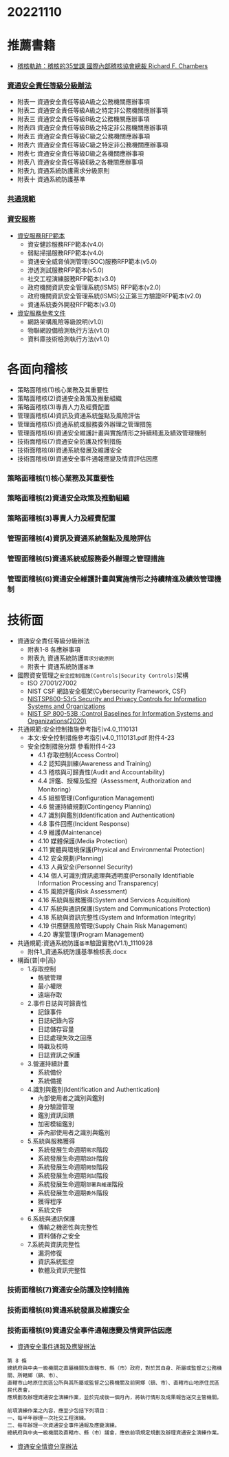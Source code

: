 # 20221110
# 推薦書籍
- [稽核軌跡：稽核的35堂課  國際內部稽核協會總裁 Richard F. Chambers](https://www.sanmin.com.tw/Product/index/005076150)

### [	資通安全責任等級分級辦法](https://law.moj.gov.tw/LawClass/LawAll.aspx?pcode=A0030304)
- 附表一 資通安全責任等級A級之公務機關應辦事項
- 附表二 資通安全責任等級A級之特定非公務機關應辦事項
- 附表三 資通安全責任等級B級之公務機關應辦事項
- 附表四 資通安全責任等級B級之特定非公務機關應辦事項
- 附表五 資通安全責任等級C級之公務機關應辦事項
- 附表六 資通安全責任等級C級之特定非公務機關應辦事項
- 附表七 資通安全責任等級D級之各機關應辦事項
- 附表八 資通安全責任等級E級之各機關應辦事項
- 附表九 資通系統防護需求分級原則
- 附表十 資通系統防護基準


### [共通規範](https://www.nccst.nat.gov.tw/CommonSpecification?lang=zh)

### [資安服務](https://www.nccst.nat.gov.tw/SecurityRFP?lang=zh)
- [資安服務RFP範本](https://www.nccst.nat.gov.tw/SecurityRFP?lang=zh)
  - 資安健診服務RFP範本(v4.0)
  - 弱點掃描服務RFP範本(v4.0)
  - 資通安全威脅偵測管理(SOC)服務RFP範本(v5.0)
  - 滲透測試服務RFP範本(v5.0)
  - 社交工程演練服務RFP範本(v3.0)
  - 政府機關資訊安全管理系統(ISMS) RFP範本(v2.0)
  - 政府機關資訊安全管理系統(ISMS)公正第三方驗證RFP範本(v2.0)
  - 資通系統委外開發RFP範本(v3.0)
- [資安服務參考文件](https://www.nccst.nat.gov.tw/SecurityRFP?lang=zh) 
  - 網路架構風險等級說明(v1.0)
  - 物聯網設備檢測執行方法(v1.0)
  - 資料庫技術檢測執行方法(v1.0) 

# 各面向稽核
- 策略面稽核(1)核心業務及其重要性
- 策略面稽核(2)資通安全政策及推動組織
- 策略面稽核(3)專責人力及經費配置
- 管理面稽核(4)資訊及資通系統盤點及風險評估 
- 管理面稽核(5)資通系統或服務委外辦理之管理措施
- 管理面稽核(6)資通安全維護計畫與實施情形之持續精進及績效管理機制
- 技術面稽核(7)資通安全防護及控制措施
- 技術面稽核(8)資通系統發展及維護安全 
- 技術面稽核(9)資通安全事件通報應變及情資評估因應

### 策略面稽核(1)核心業務及其重要性
### 策略面稽核(2)資通安全政策及推動組織
### 策略面稽核(3)專責人力及經費配置
### 管理面稽核(4)資訊及資通系統盤點及風險評估 
### 管理面稽核(5)資通系統或服務委外辦理之管理措施
### 管理面稽核(6)資通安全維護計畫與實施情形之持續精進及績效管理機制

# 技術面
- 資通安全責任等級分級辦法 
  - 附表1-8 各應辦事項
  - 附表九 資通系統防護`需求分級原則`
  - 附表十 資通系統防護`基準`
- 國際資安管理之`安全控制措施(Controls|Security Controls)`架構
  - ISO 27001/27002
  - NIST CSF 網路安全框架(Cybersecurity Framework, CSF)
  - [NISTSP800-53r5 Security and Privacy Controls for Information Systems and Organizations](https://csrc.nist.gov/publications/detail/sp/800-53/rev-5/final)
  - [NIST SP 800-53B :Control Baselines for Information Systems and Organizations(2020)](https://csrc.nist.gov/publications/detail/sp/800-53b/final)
- 共通規範:安全控制措施參考指引v4.0_1110131
  - 本文:安全控制措施參考指引v4.0_1110131.pdf  附件4-23
  - 安全控制措施分類 參看附件4-23
    - 4.1 存取控制(Access Control)
    - 4.2 認知與訓練(Awareness and Training) 
    - 4.3 稽核與可歸責性(Audit and Accountability)
    - 4.4 評鑑、授權及監控（Assessment, Authorization and Monitoring）
    - 4.5 組態管理(Configuration Management) 
    - 4.6 營運持續規劃(Contingency Planning)
    - 4.7 識別與鑑別(Identification and Authentication) 
    - 4.8 事件回應(Incident Response) 
    - 4.9 維護(Maintenance)
    - 4.10 媒體保護(Media Protection)
    - 4.11 實體與環境保護(Physical and Environmental Protection) 
    - 4.12 安全規劃(Planning)
    - 4.13 人員安全(Personnel Security) 
    - 4.14 個人可識別資訊處理與透明度(Personally Identifiable Information Processing and Transparency) 
    - 4.15 風險評鑑(Risk Assessment) 
    - 4.16 系統與服務獲得(System and Services Acquisition)
    - 4.17 系統與通訊保護(System and Communications Protection) 
    - 4.18 系統與資訊完整性(System and Information Integrity) 
    - 4.19 供應鏈風險管理(Supply Chain Risk Management) 
    - 4.20 專案管理(Program Management) 
- 共通規範:資通系統防護`基準`驗證實務(V1.1)_1110928 
  - 附件1_資通系統防護基準檢核表.docx 
- 構面(普|中|高)
  - 1.存取控制
    - 帳號管理
    - 最小權限
    - 遠端存取
  - 2.事件日誌與可歸責性
    - 記錄事件
    - 日誌紀錄內容
    - 日誌儲存容量
    - 日誌處理失效之回應
    - 時戳及校時
    - 日誌資訊之保護 
  - 3.營運持續計畫
    - 系統備份
    - 系統備援
  - 4.識別與鑑別(Identification and Authentication)
    - 內部使用者之識別與鑑別
    - 身分驗證管理
    - 鑑別資訊回饋
    - 加密模組鑑別
    - 非內部使用者之識別與鑑別
  - 5.系統與服務獲得
    - 系統發展生命週期`需求`階段 
    - 系統發展生命週期`設計`階段
    - 系統發展生命週期`開發`階段
    - 系統發展生命週期`測試`階段
    - 系統發展生命週期`部署與維運`階段
    - 系統發展生命週期`委外`階段
    - 獲得程序
    - 系統文件
  - 6.系統與通訊保護	
    - 傳輸之機密性與完整性
    - 資料儲存之安全
  - 7.系統與資訊完整性
    - 漏洞修復
    - 資訊系統監控
    - 軟體及資訊完整性

### 技術面稽核(7)資通安全防護及控制措施

### 技術面稽核(8)資通系統發展及維護安全 




### 技術面稽核(9)資通安全事件通報應變及情資評估因應
- [	資通安全事件通報及應變辦法](https://law.moj.gov.tw/LawClass/LawAll.aspx?pcode=A0030305)
```
第 8 條
總統府與中央一級機關之直屬機關及直轄市、縣（市）政府，對於其自身、所屬或監督之公務機關、所轄鄉（鎮、市）、
直轄市山地原住民區公所與其所屬或監督之公務機關及前開鄉（鎮、市）、直轄市山地原住民區民代表會，
應規劃及辦理資通安全演練作業，並於完成後一個月內，將執行情形及成果報告送交主管機關。

前項演練作業之內容，應至少包括下列項目：
一、每半年辦理一次社交工程演練。
二、每年辦理一次資通安全事件通報及應變演練。
總統府與中央一級機關及直轄市、縣（市）議會，應依前項規定規劃及辦理資通安全演練作業。
```
- [資通安全情資分享辦法](https://law.moj.gov.tw/LawClass/LawAll.aspx?pcode=A0030307)
